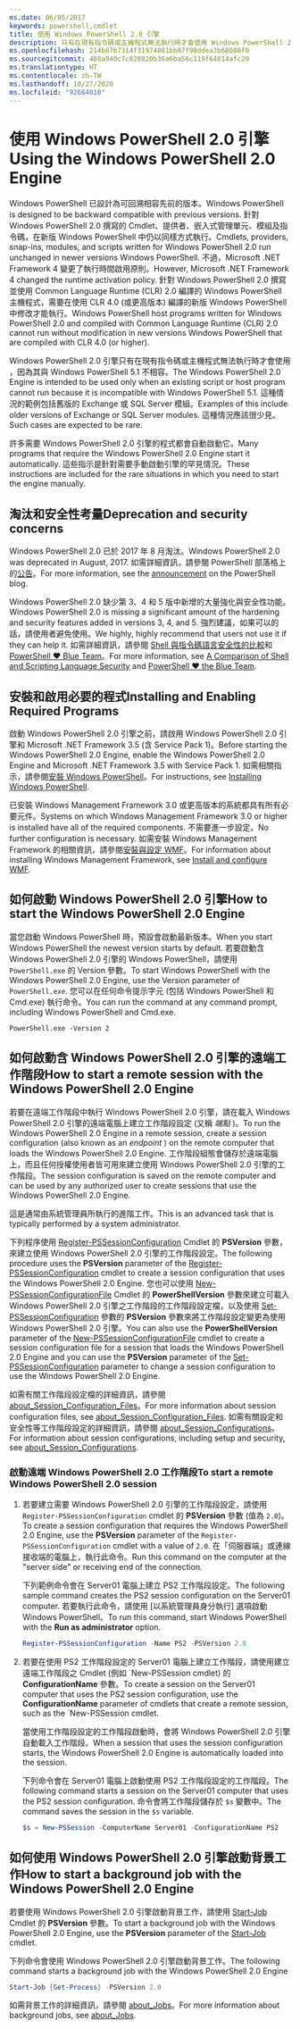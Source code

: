```yaml
---
ms.date: 06/05/2017
keywords: powershell,cmdlet
title: 使用 Windows PowerShell 2.0 引擎
description: 只有在現有指令碼或主機程式無法執行時才會使用 Windows PowerShell 2.0 引擎，因為針對 Windows PowerShell 2.0 撰寫且使用 CLR 2.0 編譯的主機程式無法在未經修改的情況下執行。
ms.openlocfilehash: 214b87b7314f31974801bb07f98ddea3b68008f0
ms.sourcegitcommit: 488a940c7c828820b36a6ba56c119f64614afc29
ms.translationtype: HT
ms.contentlocale: zh-TW
ms.lasthandoff: 10/27/2020
ms.locfileid: "92664010"
---
```

# <a name="using-the-windows-powershell-20-engine"></a><span data-ttu-id="da81d-104">使用 Windows PowerShell 2.0 引擎</span><span class="sxs-lookup"><span data-stu-id="da81d-104">Using the Windows PowerShell 2.0 Engine</span></span>

<span data-ttu-id="da81d-105">Windows PowerShell 已設計為可回溯相容先前的版本。</span><span class="sxs-lookup"><span data-stu-id="da81d-105">Windows PowerShell is designed to be backward compatible with previous versions.</span></span> <span data-ttu-id="da81d-106">針對 Windows PowerShell 2.0 撰寫的 Cmdlet、提供者、嵌入式管理單元、模組及指令碼，在新版 Windows PowerShell 中仍以同樣方式執行。</span><span class="sxs-lookup"><span data-stu-id="da81d-106">Cmdlets, providers, snap-ins, modules, and scripts written for Windows PowerShell 2.0 run unchanged in newer versions Windows PowerShell.</span></span> <span data-ttu-id="da81d-107">不過，Microsoft .NET Framework 4 變更了執行時間啟用原則。</span><span class="sxs-lookup"><span data-stu-id="da81d-107">However, Microsoft .NET Framework 4 changed the runtime activation policy.</span></span>
<span data-ttu-id="da81d-108">針對 Windows PowerShell 2.0 撰寫並使用 Common Language Runtime (CLR) 2.0 編譯的 Windows PowerShell 主機程式，需要在使用 CLR 4.0 (或更高版本) 編譯的新版 Windows PowerShell 中修改才能執行。</span><span class="sxs-lookup"><span data-stu-id="da81d-108">Windows PowerShell host programs written for Windows PowerShell 2.0 and compiled with Common Language Runtime (CLR) 2.0 cannot run without modification in new versions Windows PowerShell that are compiled with CLR 4.0 (or higher).</span></span>

<span data-ttu-id="da81d-109">Windows PowerShell 2.0 引擎只有在現有指令碼或主機程式無法執行時才會使用 ，因為其與 Windows PowerShell 5.1 不相容。</span><span class="sxs-lookup"><span data-stu-id="da81d-109">The Windows PowerShell 2.0 Engine is intended to be used only when an existing script or host program cannot run because it is incompatible with Windows PowerShell 5.1.</span></span> <span data-ttu-id="da81d-110">這種情況的範例包括舊版的 Exchange 或 SQL Server 模組。</span><span class="sxs-lookup"><span data-stu-id="da81d-110">Examples of this include older versions of Exchange or SQL Server modules.</span></span> <span data-ttu-id="da81d-111">這種情況應該很少見。</span><span class="sxs-lookup"><span data-stu-id="da81d-111">Such cases are expected to be rare.</span></span>

<span data-ttu-id="da81d-112">許多需要 Windows PowerShell 2.0 引擎的程式都會自動啟動它。</span><span class="sxs-lookup"><span data-stu-id="da81d-112">Many programs that require the Windows PowerShell 2.0 Engine start it automatically.</span></span> <span data-ttu-id="da81d-113">這些指示是針對需要手動啟動引擎的罕見情況。</span><span class="sxs-lookup"><span data-stu-id="da81d-113">These instructions are included for the rare situations in which you need to start the engine manually.</span></span>

## <a name="deprecation-and-security-concerns"></a><span data-ttu-id="da81d-114">淘汰和安全性考量</span><span class="sxs-lookup"><span data-stu-id="da81d-114">Deprecation and security concerns</span></span>

<span data-ttu-id="da81d-115">Windows PowerShell 2.0 已於 2017 年 8 月淘汰。</span><span class="sxs-lookup"><span data-stu-id="da81d-115">Windows PowerShell 2.0 was deprecated in August, 2017.</span></span> <span data-ttu-id="da81d-116">如需詳細資訊，請參閱 PowerShell 部落格上的[公告][]。</span><span class="sxs-lookup"><span data-stu-id="da81d-116">For more information, see the [announcement][] on the PowerShell blog.</span></span>

<span data-ttu-id="da81d-117">Windows PowerShell 2.0 缺少第 3、4 和 5 版中新增的大量強化與安全性功能。</span><span class="sxs-lookup"><span data-stu-id="da81d-117">Windows PowerShell 2.0 is missing a significant amount of the hardening and security features added in versions 3, 4, and 5.</span></span> <span data-ttu-id="da81d-118">強烈建議，如果可以的話，請使用者避免使用。</span><span class="sxs-lookup"><span data-stu-id="da81d-118">We highly, highly recommend that users not use it if they can help it.</span></span> <span data-ttu-id="da81d-119">如需詳細資訊，請參閱 [Shell 與指令碼語言安全性的比較][]和 [PowerShell ♥ Blue Team][blueteam]。</span><span class="sxs-lookup"><span data-stu-id="da81d-119">For more information, see [A Comparison of Shell and Scripting Language Security][] and [PowerShell ♥ the Blue Team][blueteam].</span></span>

## <a name="installing-and-enabling-required-programs"></a><span data-ttu-id="da81d-120">安裝和啟用必要的程式</span><span class="sxs-lookup"><span data-stu-id="da81d-120">Installing and Enabling Required Programs</span></span>

<span data-ttu-id="da81d-121">啟動 Windows PowerShell 2.0 引擎之前，請啟用 Windows PowerShell 2.0 引擎和 Microsoft .NET Framework 3.5 (含 Service Pack 1)。</span><span class="sxs-lookup"><span data-stu-id="da81d-121">Before starting the Windows PowerShell 2.0 Engine, enable the Windows PowerShell 2.0 Engine and Microsoft .NET Framework 3.5 with Service Pack 1.</span></span> <span data-ttu-id="da81d-122">如需相關指示，請參閱[安裝 Windows PowerShell][]。</span><span class="sxs-lookup"><span data-stu-id="da81d-122">For instructions, see [Installing Windows PowerShell][].</span></span>

<span data-ttu-id="da81d-123">已安裝 Windows Management Framework 3.0 或更高版本的系統都具有所有必要元件。</span><span class="sxs-lookup"><span data-stu-id="da81d-123">Systems on which Windows Management Framework 3.0 or higher is installed have all of the required components.</span></span> <span data-ttu-id="da81d-124">不需要進一步設定。</span><span class="sxs-lookup"><span data-stu-id="da81d-124">No further configuration is necessary.</span></span> <span data-ttu-id="da81d-125">如需安裝 Windows Management Framework 的相關資訊，請參閱[安裝與設定 WMF][]。</span><span class="sxs-lookup"><span data-stu-id="da81d-125">For information about installing Windows Management Framework, see [Install and configure WMF][].</span></span>

## <a name="how-to-start-the-windows-powershell-20-engine"></a><span data-ttu-id="da81d-126">如何啟動 Windows PowerShell 2.0 引擎</span><span class="sxs-lookup"><span data-stu-id="da81d-126">How to start the Windows PowerShell 2.0 Engine</span></span>

<span data-ttu-id="da81d-127">當您啟動 Windows PowerShell 時，預設會啟動最新版本。</span><span class="sxs-lookup"><span data-stu-id="da81d-127">When you start Windows PowerShell the newest version starts by default.</span></span> <span data-ttu-id="da81d-128">若要啟動含 Windows PowerShell 2.0 引擎的 Windows PowerShell，請使用 `PowerShell.exe` 的 Version 參數。</span><span class="sxs-lookup"><span data-stu-id="da81d-128">To start Windows PowerShell with the Windows PowerShell 2.0 Engine, use the Version parameter of `PowerShell.exe`.</span></span> <span data-ttu-id="da81d-129">您可以在任何命令提示字元 (包括 Windows PowerShell 和 Cmd.exe) 執行命令。</span><span class="sxs-lookup"><span data-stu-id="da81d-129">You can run the command at any command prompt, including Windows PowerShell and Cmd.exe.</span></span>

```
PowerShell.exe -Version 2
```

## <a name="how-to-start-a-remote-session-with-the-windows-powershell-20-engine"></a><span data-ttu-id="da81d-130">如何啟動含 Windows PowerShell 2.0 引擎的遠端工作階段</span><span class="sxs-lookup"><span data-stu-id="da81d-130">How to start a remote session with the Windows PowerShell 2.0 Engine</span></span>

<span data-ttu-id="da81d-131">若要在遠端工作階段中執行 Windows PowerShell 2.0 引擎，請在載入 Windows PowerShell 2.0 引擎的遠端電腦上建立工作階段設定 (又稱 _端點_ )。</span><span class="sxs-lookup"><span data-stu-id="da81d-131">To run the Windows PowerShell 2.0 Engine in a remote session, create a session configuration (also known as an _endpoint_ ) on the remote computer that loads the Windows PowerShell 2.0 Engine.</span></span> <span data-ttu-id="da81d-132">工作階段組態會儲存於遠端電腦上，而且任何授權使用者皆可用來建立使用 Windows PowerShell 2.0 引擎的工作階段。</span><span class="sxs-lookup"><span data-stu-id="da81d-132">The session configuration is saved on the remote computer and can be used by any authorized user to create sessions that use the Windows PowerShell 2.0 Engine.</span></span>

<span data-ttu-id="da81d-133">這是通常由系統管理員所執行的進階工作。</span><span class="sxs-lookup"><span data-stu-id="da81d-133">This is an advanced task that is typically performed by a system administrator.</span></span>

<span data-ttu-id="da81d-134">下列程序使用 [Register-PSSessionConfiguration][] Cmdlet 的 **PSVersion** 參數，來建立使用 Windows PowerShell 2.0 引擎的工作階段設定。</span><span class="sxs-lookup"><span data-stu-id="da81d-134">The following procedure uses the **PSVersion** parameter of the [Register-PSSessionConfiguration][] cmdlet to create a session configuration that uses the Windows PowerShell 2.0 Engine.</span></span> <span data-ttu-id="da81d-135">您也可以使用 [New-PSSessionConfigurationFile][] Cmdlet 的 **PowerShellVersion** 參數來建立可載入 Windows PowerShell 2.0 引擎之工作階段的工作階段設定檔，以及使用 [Set-PSSessionConfiguration][] 參數的 **PSVersion** 參數來將工作階段設定變更為使用 Windows PowerShell 2.0 引擎。</span><span class="sxs-lookup"><span data-stu-id="da81d-135">You can also use the **PowerShellVersion** parameter of the [New-PSSessionConfigurationFile][] cmdlet to create a session configuration file for a session that loads the Windows PowerShell 2.0 Engine and you can use the **PSVersion** parameter of the [Set-PSSessionConfiguration][] parameter to change a session configuration to use the Windows PowerShell 2.0 Engine.</span></span>

<span data-ttu-id="da81d-136">如需有關工作階段設定檔的詳細資訊，請參閱 [about_Session_Configuration_Files][]。</span><span class="sxs-lookup"><span data-stu-id="da81d-136">For more information about session configuration files, see [about_Session_Configuration_Files][].</span></span>
<span data-ttu-id="da81d-137">如需有關設定和安全性等工作階段設定的詳細資訊，請參閱 [about_Session_Configurations][]。</span><span class="sxs-lookup"><span data-stu-id="da81d-137">For information about session configurations, including setup and security, see [about_Session_Configurations][].</span></span>

### <a name="to-start-a-remote-windows-powershell-20-session"></a><span data-ttu-id="da81d-138">啟動遠端 Windows PowerShell 2.0 工作階段</span><span class="sxs-lookup"><span data-stu-id="da81d-138">To start a remote Windows PowerShell 2.0 session</span></span>

1. <span data-ttu-id="da81d-139">若要建立需要 Windows PowerShell 2.0 引擎的工作階段設定，請使用 `Register-PSSessionConfiguration` cmdlet 的 **PSVersion** 參數 (值為 `2.0`)。</span><span class="sxs-lookup"><span data-stu-id="da81d-139">To create a session configuration that requires the Windows PowerShell 2.0 Engine, use the **PSVersion** parameter of the `Register-PSSessionConfiguration` cmdlet with a value of `2.0`.</span></span>
   <span data-ttu-id="da81d-140">在「伺服器端」或連線接收端的電腦上，執行此命令。</span><span class="sxs-lookup"><span data-stu-id="da81d-140">Run this command on the computer at the "server side" or receiving end of the connection.</span></span>

   <span data-ttu-id="da81d-141">下列範例命令會在 Server01 電腦上建立 PS2 工作階段設定。</span><span class="sxs-lookup"><span data-stu-id="da81d-141">The following sample command creates the PS2 session configuration on the Server01 computer.</span></span> <span data-ttu-id="da81d-142">若要執行此命令，請使用 [以系統管理員身分執行] 選項啟動 Windows PowerShell。</span><span class="sxs-lookup"><span data-stu-id="da81d-142">To run this command, start Windows PowerShell with the **Run as administrator** option.</span></span>

   ```powershell
   Register-PSSessionConfiguration -Name PS2 -PSVersion 2.0
   ```

1. <span data-ttu-id="da81d-143">若要在使用 PS2 工作階段設定的 Server01 電腦上建立工作階段，請使用建立遠端工作階段之 Cmdlet (例如 \`New-PSSession cmdlet) 的 **ConfigurationName** 參數。</span><span class="sxs-lookup"><span data-stu-id="da81d-143">To create a session on the Server01 computer that uses the PS2 session configuration, use the **ConfigurationName** parameter of cmdlets that create a remote session, such as the \`New-PSSession cmdlet.</span></span>

   <span data-ttu-id="da81d-144">當使用工作階段設定的工作階段啟動時，會將 Windows PowerShell 2.0 引擎自動載入工作階段。</span><span class="sxs-lookup"><span data-stu-id="da81d-144">When a session that uses the session configuration starts, the Windows PowerShell 2.0 Engine is automatically loaded into the session.</span></span>

   <span data-ttu-id="da81d-145">下列命令會在 Server01 電腦上啟動使用 PS2 工作階段設定的工作階段。</span><span class="sxs-lookup"><span data-stu-id="da81d-145">The following command starts a session on the Server01 computer that uses the PS2 session configuration.</span></span> <span data-ttu-id="da81d-146">命令會將工作階段儲存於 `$s` 變數中。</span><span class="sxs-lookup"><span data-stu-id="da81d-146">The command saves the session in the `$s` variable.</span></span>

   ```powershell
   $s = New-PSSession -ComputerName Server01 -ConfigurationName PS2
   ```

## <a name="how-to-start-a-background-job-with-the-windows-powershell-20-engine"></a><span data-ttu-id="da81d-147">如何使用 Windows PowerShell 2.0 引擎啟動背景工作</span><span class="sxs-lookup"><span data-stu-id="da81d-147">How to start a background job with the Windows PowerShell 2.0 Engine</span></span>

<span data-ttu-id="da81d-148">若要使用 Windows PowerShell 2.0 引擎啟動背景工作，請使用 [Start-Job][] Cmdlet 的 **PSVersion** 參數。</span><span class="sxs-lookup"><span data-stu-id="da81d-148">To start a background job with the Windows PowerShell 2.0 Engine, use the **PSVersion** parameter of the [Start-Job][] cmdlet.</span></span>

<span data-ttu-id="da81d-149">下列命令會使用 Windows PowerShell 2.0 引擎啟動背景工作。</span><span class="sxs-lookup"><span data-stu-id="da81d-149">The following command starts a background job with the Windows PowerShell 2.0 Engine</span></span>

```powershell
Start-Job {Get-Process} -PSVersion 2.0
```

<span data-ttu-id="da81d-150">如需背景工作的詳細資訊，請參閱 [about_Jobs][]。</span><span class="sxs-lookup"><span data-stu-id="da81d-150">For more information about background jobs, see [about_Jobs][].</span></span>

<!-- link references -->
[公告]: https://devblogs.microsoft.com/powershell/windows-powershell-2-0-deprecation/
[announcement]: https://devblogs.microsoft.com/powershell/windows-powershell-2-0-deprecation/
[Shell 與指令碼語言安全性的比較]: https://devblogs.microsoft.com/powershell/a-comparison-of-shell-and-scripting-language-security/
[A Comparison of Shell and Scripting Language Security]: https://devblogs.microsoft.com/powershell/a-comparison-of-shell-and-scripting-language-security/
[blueteam]: https://devblogs.microsoft.com/powershell/powershell-the-blue-team/
[安裝 Windows PowerShell]: install/Installing-Windows-PowerShell.md
[Installing Windows PowerShell]: install/Installing-Windows-PowerShell.md
[安裝與設定 WMF]: wmf/setup/install-configure.md
[Install and configure WMF]: wmf/setup/install-configure.md
[Register-PSSessionConfiguration]: /powershell/module/Microsoft.PowerShell.Core/Register-PSSessionConfiguration
[New-PSSessionConfigurationFile]: /powershell/module/Microsoft.PowerShell.Core/New-PSSessionConfigurationFile
[Set-PSSessionConfiguration]: /powershell/module/Microsoft.PowerShell.Core/Set-PSSessionConfiguration
[about_Session_Configuration_Files]: /powershell/module/Microsoft.PowerShell.Core/about/about_Session_Configuration_Files
[about_Session_Configurations]: /powershell/module/Microsoft.PowerShell.Core/about/about_Session_Configurations
[Start-Job]: /powershell/module/microsoft.powershell.core/start-job
[about_Jobs]: /powershell/module/microsoft.powershell.core/about/about_jobs
